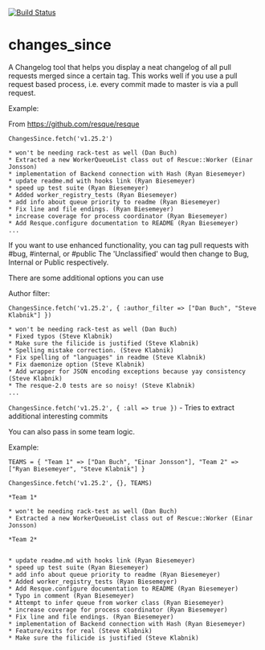 [![Build Status](https://travis-ci.org/hashwin/changes_since.svg?branch=master)](https://travis-ci.org/hashwin/changes_since)

changes_since
=============
A Changelog tool that helps you display a neat changelog of all pull requests merged since a certain tag.
This works well if you use a pull request based process, i.e. every commit made to master is via a pull request.

Example:

From https://github.com/resque/resque

`ChangesSince.fetch('v1.25.2')`
```
* won't be needing rack-test as well (Dan Buch)
* Extracted a new WorkerQueueList class out of Rescue::Worker (Einar Jonsson)
* implementation of Backend connection with Hash (Ryan Biesemeyer)
* update readme.md with hooks link (Ryan Biesemeyer)
* speed up test suite (Ryan Biesemeyer)
* Added worker_registry_tests (Ryan Biesemeyer)
* add info about queue priority to readme (Ryan Biesemeyer)
* Fix line and file endings. (Ryan Biesemeyer)
* increase coverage for process coordinator (Ryan Biesemeyer)
* Add Resque.configure documentation to README (Ryan Biesemeyer)
...
```
If you want to use enhanced functionality, you can tag pull requests with #bug, #internal, or #public
The 'Unclassified' would then change to Bug, Internal or Public respectively.

There are some additional options you can use

Author filter:

`ChangesSince.fetch('v1.25.2', { :author_filter => ["Dan Buch", "Steve Klabnik"] })`
```
* won't be needing rack-test as well (Dan Buch)
* Fixed typos (Steve Klabnik)
* Make sure the filicide is justified (Steve Klabnik)
* Spelling mistake correction. (Steve Klabnik)
* Fix spelling of "languages" in readme (Steve Klabnik)
* Fix daemonize option (Steve Klabnik)
* Add wrapper for JSON encoding exceptions because yay consistency (Steve Klabnik)
* The resque-2.0 tests are so noisy! (Steve Klabnik)
...
```

`ChangesSince.fetch('v1.25.2', { :all => true })` - Tries to extract additional interesting commits

You can also pass in some team logic.

Example:

`TEAMS = {
  "Team 1" => ["Dan Buch", "Einar Jonsson"],
  "Team 2" => ["Ryan Biesemeyer", "Steve Klabnik"]
}`

`ChangesSince.fetch('v1.25.2', {}, TEAMS)`
```
*Team 1*

* won't be needing rack-test as well (Dan Buch)
* Extracted a new WorkerQueueList class out of Rescue::Worker (Einar Jonsson)

*Team 2*


* update readme.md with hooks link (Ryan Biesemeyer)
* speed up test suite (Ryan Biesemeyer)
* add info about queue priority to readme (Ryan Biesemeyer)
* Added worker_registry_tests (Ryan Biesemeyer)
* Add Resque.configure documentation to README (Ryan Biesemeyer)
* Typo in comment (Ryan Biesemeyer)
* Attempt to infer queue from worker class (Ryan Biesemeyer)
* increase coverage for process coordinator (Ryan Biesemeyer)
* Fix line and file endings. (Ryan Biesemeyer)
* implementation of Backend connection with Hash (Ryan Biesemeyer)
* Feature/exits for real (Steve Klabnik)
* Make sure the filicide is justified (Steve Klabnik)
```
